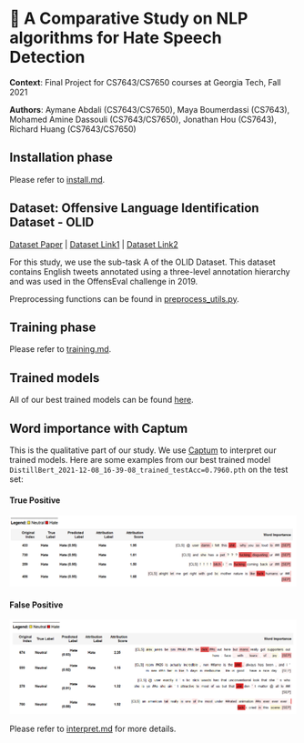 # 🤬 A Comparative Study on NLP algorithms for Hate Speech Detection

**Context**: Final Project for CS7643/CS7650 courses at Georgia Tech, Fall 2021

**Authors**: Aymane Abdali (CS7643/CS7650), Maya Boumerdassi (CS7643), Mohamed Amine Dassouli (CS7643/CS7650), Jonathan Hou (CS7643), Richard Huang (CS7643/CS7650)

## Installation phase

Please refer to [install.md](docs/install.md).

## Dataset: Offensive Language Identification Dataset - OLID 

[Dataset Paper](https://arxiv.org/abs/1902.09666) |
[Dataset Link1](https://scholar.harvard.edu/malmasi/olid) |
[Dataset Link2](https://sites.google.com/site/offensevalsharedtask/offenseval2019)

For this study, we use the sub-task A of the OLID Dataset. This dataset contains English tweets annotated using a three-level annotation hierarchy and was used in the OffensEval challenge in 2019. 

Preprocessing functions can be found in [preprocess_utils.py](src/utils/preprocess_utils.py).

## Training phase

Please refer to [training.md](docs/training.md).

## Trained models

All of our best trained models can be found [here](https://1drv.ms/u/s!Ak4YJhU8zi9qrzdQT5BFOXCfVQ3A?e=xJPiJm).

## Word importance with Captum

This is the qualitative part of our study. We use [Captum](https://captum.ai/) to interpret our trained models. Here are some examples from our best trained model `DistillBert_2021-12-08_16-39-08_trained_testAcc=0.7960.pth` on the test set:

#### True Positive

![DistillBert_TP](docs/assets/DistillBert_TP.png)

#### False Positive

![DistillBert_FP](docs/assets/DistillBert_FP.png)

Please refer to [interpret.md](docs/interpret.md) for more details.
